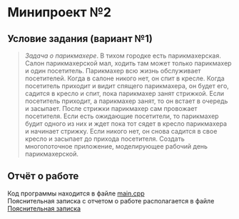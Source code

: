 # Минипроект №2

## Условие задания (вариант №1)

>  *Задача о парикмахере*. В тихом городке есть парикмахерская. Салон
парикмахерской мал, ходить там может только парикмахер и один
посетитель. Парикмахер всю жизнь обслуживает посетителей. Когда в салоне
никого нет, он спит в кресле. Когда посетитель приходит и видит спящего
парикмахера, он будет его, садится в кресло и спит, пока парикмахер занят
стрижкой. Если посетитель приходит, а парикмахер занят, то он встает в
очередь и засыпает. После стрижки парикмахер сам провожает посетителя.
Если есть ожидающие посетители, то парикмахер будит одного из них и ждет
пока тот сядет в кресло парикмахера и начинает стрижку. Если никого нет,
он снова садится в свое кресло и засыпает до прихода посетителя. Создать
многопоточное приложение, моделирующее рабочий день парикмахерской.

## Отчёт о работе

Код программы находится в файле [main.cpp](main.cpp)
</br>
Пояснительная записка с отчетом о работе располагается в файле [Пояснительная записка](Notes.pdf)